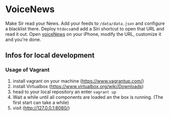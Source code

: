 # VoiceNews
Make Sir read your News.
Add your feeds to `/data/data.json` and configure a blacklist there. Deploy `htdocs`and add a Siri shortcut to open that URL and read it out.
Open  [voiceNews](https://www.icloud.com/shortcuts/f1d6e06582c947c7a5930df8b470c370) on your iPhone, modify the URL, customize it and you're done.


## Infos for local development
### Usage of Vagrant
1. install vagrant on your machine (https://www.vagrantup.com/)
2. install Virtualbox (https://www.virtualbox.org/wiki/Downloads)
3. head to your local repository an enter `vagrant up`
4. Wait a while until all components are loaded an the box is running. (The first start can take a while)
5. visit (http://127.0.0.1:8080/)
